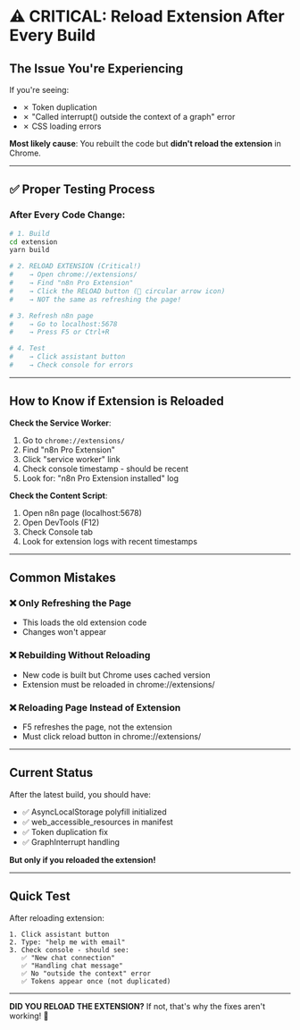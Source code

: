 # ⚠️ CRITICAL: Reload Extension After Every Build

## The Issue You're Experiencing

If you're seeing:
- ✗ Token duplication
- ✗ "Called interrupt() outside the context of a graph" error
- ✗ CSS loading errors

**Most likely cause**: You rebuilt the code but **didn't reload the extension** in Chrome.

---

## ✅ Proper Testing Process

### After Every Code Change:

```bash
# 1. Build
cd extension
yarn build

# 2. RELOAD EXTENSION (Critical!)
#    → Open chrome://extensions/
#    → Find "n8n Pro Extension"
#    → Click the RELOAD button (🔄 circular arrow icon)
#    → NOT the same as refreshing the page!

# 3. Refresh n8n page
#    → Go to localhost:5678
#    → Press F5 or Ctrl+R

# 4. Test
#    → Click assistant button
#    → Check console for errors
```

---

## How to Know if Extension is Reloaded

**Check the Service Worker**:
1. Go to `chrome://extensions/`
2. Find "n8n Pro Extension"
3. Click "service worker" link
4. Check console timestamp - should be recent
5. Look for: "n8n Pro Extension installed" log

**Check the Content Script**:
1. Open n8n page (localhost:5678)
2. Open DevTools (F12)
3. Check Console tab
4. Look for extension logs with recent timestamps

---

## Common Mistakes

### ❌ Only Refreshing the Page
- This loads the old extension code
- Changes won't appear

### ❌ Rebuilding Without Reloading
- New code is built but Chrome uses cached version
- Extension must be reloaded in chrome://extensions/

### ❌ Reloading Page Instead of Extension
- F5 refreshes the page, not the extension
- Must click reload button in chrome://extensions/

---

## Current Status

After the latest build, you should have:
- ✅ AsyncLocalStorage polyfill initialized
- ✅ web_accessible_resources in manifest
- ✅ Token duplication fix
- ✅ GraphInterrupt handling

**But only if you reloaded the extension!**

---

## Quick Test

After reloading extension:

```
1. Click assistant button
2. Type: "help me with email"
3. Check console - should see:
   ✅ "New chat connection"
   ✅ "Handling chat message"
   ✅ No "outside the context" error
   ✅ Tokens appear once (not duplicated)
```

---

**DID YOU RELOAD THE EXTENSION?** If not, that's why the fixes aren't working! 🔄

